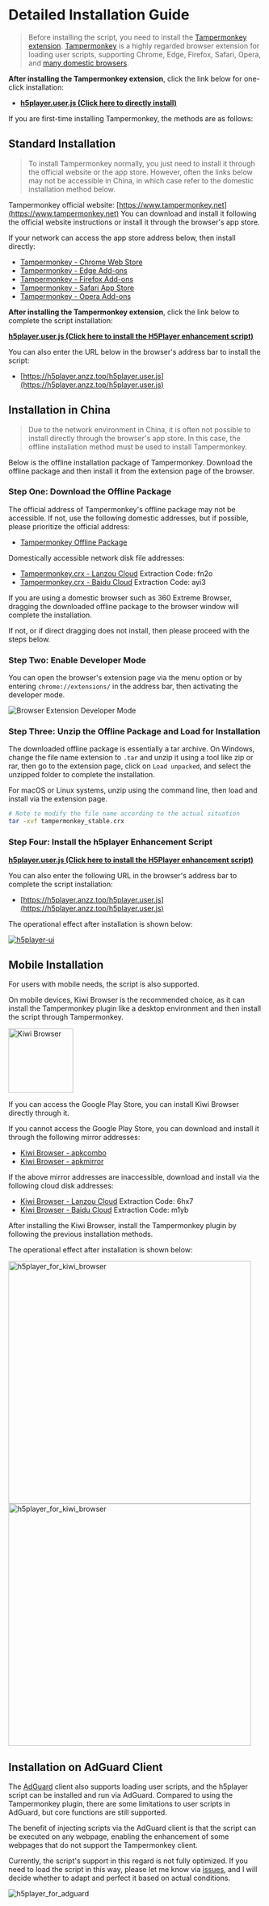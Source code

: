 # Detailed Installation Guide

> Before installing the script, you need to install the [Tampermonkey extension](https://www.tampermonkey.net).
> [Tampermonkey](https://www.baidu.com/s?wd=%E6%B2%B9%E7%8C%B4%E6%8F%92%E4%BB%B6%E5%AE%89%E8%A3%85) is a highly regarded browser extension for loading user scripts, supporting Chrome, Edge, Firefox, Safari, Opera, and [many domestic browsers](https://www.baidu.com/s?wd=%E5%9B%BD%E5%86%85%E6%B5%8F%E8%A7%88%E5%99%A8).

**After installing the Tampermonkey extension**, click the link below for one-click installation:

- **[h5player.user.js (Click here to directly install)](https://update.greasyfork.org/scripts/381682/HTML5%E8%A7%86%E9%A2%91%E6%92%AD%E6%94%BE%E5%99%A8%E5%A2%9E%E5%BC%BA%E8%84%9A%E6%9C%AC.user.js)**

If you are first-time installing Tampermonkey, the methods are as follows:

## Standard Installation

> To install Tampermonkey normally, you just need to install it through the official website or the app store. However, often the links below may not be accessible in China, in which case refer to the domestic installation method below.

Tampermonkey official website: [https://www.tampermonkey.net](https://www.tampermonkey.net)
You can download and install it following the official website instructions or install it through the browser's app store.

If your network can access the app store address below, then install directly:

- [Tampermonkey - Chrome Web Store](https://chrome.google.com/webstore/detail/dhdgffkkebhmkfjojejmpbldmpobfkfo)
- [Tampermonkey - Edge Add-ons](https://microsoftedge.microsoft.com/addons/detail/iikmkjmpaadaobahmlepeloendndfphd)
- [Tampermonkey - Firefox Add-ons](https://addons.mozilla.org/en-US/firefox/addon/tampermonkey/)
- [Tampermonkey - Safari App Store](https://apps.apple.com/us/app/tampermonkey/id1482490089)
- [Tampermonkey - Opera Add-ons](https://addons.opera.com/en/extensions/details/tampermonkey-beta/)

**After installing the Tampermonkey extension**, click the link below to complete the script installation:

**[h5player.user.js (Click here to install the H5Player enhancement script)](https://update.greasyfork.org/scripts/381682/HTML5%E8%A7%86%E9%A2%91%E6%92%AD%E6%94%BE%E5%99%A8%E5%A2%9E%E5%BC%BA%E8%84%9A%E6%9C%AC.user.js)**

You can also enter the URL below in the browser's address bar to install the script:

- [https://h5player.anzz.top/h5player.user.js](https://h5player.anzz.top/h5player.user.js)

## Installation in China

> Due to the network environment in China, it is often not possible to install directly through the browser's app store. In this case, the offline installation method must be used to install Tampermonkey.

Below is the offline installation package of Tampermonkey. Download the offline package and then install it from the extension page of the browser.

### Step One: Download the Offline Package

The official address of Tampermonkey's offline package may not be accessible. If not, use the following domestic addresses, but if possible, please prioritize the official address:

- [Tampermonkey Offline Package](https://data.tampermonkey.net/tampermonkey_stable.crx)

Domestically accessible network disk file addresses:

- [Tampermonkey.crx - Lanzou Cloud](https://wwt.lanzouq.com/izahN1p5e0pg) Extraction Code: fn2o
- [Tampermonkey.crx - Baidu Cloud](https://pan.baidu.com/s/1ErjSyfI4W2mop1b452j1CQ?pwd=ayi3) Extraction Code: ayi3

If you are using a domestic browser such as 360 Extreme Browser, dragging the downloaded offline package to the browser window will complete the installation.

If not, or if direct dragging does not install, then please proceed with the steps below.

### Step Two: Enable Developer Mode

You can open the browser's extension page via the menu option or by entering `chrome://extensions/` in the address bar, then activating the developer mode.

![Browser Extension Developer Mode](./img/chrome_develop_mode.jpg)

### Step Three: Unzip the Offline Package and Load for Installation

The downloaded offline package is essentially a tar archive. On Windows, change the file name extension to `.tar` and unzip it using a tool like zip or rar, then go to the extension page, click on `Load unpacked`, and select the unzipped folder to complete the installation.

For macOS or Linux systems, unzip using the command line, then load and install via the extension page.

```bash
# Note to modify the file name according to the actual situation
tar -xvf tampermonkey_stable.crx
```

### Step Four: Install the h5player Enhancement Script

**[h5player.user.js (Click here to install the H5Player enhancement script)](https://update.greasyfork.org/scripts/381682/HTML5%E8%A7%86%E9%A2%91%E6%92%AD%E6%94%BE%E5%99%A8%E5%A2%9E%E5%BC%BA%E8%84%9A%E6%9C%AC.user.js)**

You can also enter the following URL in the browser's address bar to complete the script installation:

- [https://h5player.anzz.top/h5player.user.js](https://h5player.anzz.top/h5player.user.js)

The operational effect after installation is shown below:

<a href="https://h5player.anzz.top/assets/img/h5player_ui.jpg" target="_blank">
  <img src="https://h5player.anzz.top/assets/img/h5player_ui.jpg" alt="h5player-ui" />
</a>

## Mobile Installation

For users with mobile needs, the script is also supported.

On mobile devices, Kiwi Browser is the recommended choice, as it can install the Tampermonkey plugin like a desktop environment and then install the script through Tampermonkey.

<a href="https://kiwibrowser.com/" target="_blank">
  <img src="./img/kiwi_browser_logo.jpg" alt="Kiwi Browser" width=128>
</a>

If you can access the Google Play Store, you can install Kiwi Browser directly through it.

If you cannot access the Google Play Store, you can download and install it through the following mirror addresses:

- [Kiwi Browser - apkcombo](https://apkcombo.com/zh/kiwi-browser/com.kiwibrowser.browser/)
- [Kiwi Browser - apkmirror](https://www.apkmirror.com/apk/geometry-ou/kiwi-browser-fast-quiet/)

If the above mirror addresses are inaccessible, download and install via the following cloud disk addresses:

- [Kiwi Browser - Lanzou Cloud](https://wwt.lanzouq.com/i8Pdp1p5z6cf) Extraction Code: 6hx7
- [Kiwi Browser - Baidu Cloud](https://pan.baidu.com/s/1ZPc7mIbiCoSXcymnRxWx5Q?pwd=m1yb) Extraction Code: m1yb

After installing the Kiwi Browser, install the Tampermonkey plugin by following the previous installation methods.

The operational effect after installation is shown below:

<a href="https://h5player.anzz.top/assets/img/kiwi_browser_effect01.83b4a12a.jpg" target="_blank">
  <img src="./img/kiwi_browser_effect01.jpg" alt="h5player_for_kiwi_browser" width=480>
</a>
<a href="https://h5player.anzz.top/assets/img/kiwi_browser_effect02.c5541da0.jpg" target="_blank">
  <img src="./img/kiwi_browser_effect02.jpg" alt="h5player_for_kiwi_browser" width=480>
</a>

## Installation on AdGuard Client

The [AdGuard](https://adguard.com) client also supports loading user scripts, and the h5player script can be installed and run via AdGuard. Compared to using the Tampermonkey plugin, there are some limitations to user scripts in AdGuard, but core functions are still supported.

The benefit of injecting scripts via the AdGuard client is that the script can be executed on any webpage, enabling the enhancement of some webpages that do not support the Tampermonkey client.

Currently, the script's support in this regard is not fully optimized. If you need to load the script in this way, please let me know via [issues](https://github.com/xxxily/h5player/issues), and I will decide whether to adapt and perfect it based on actual conditions.

![h5player_for_adguard](./img/h5player_for_adguard.jpg)
